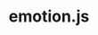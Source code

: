---
codehost: https://github.com/emotion-js/emotion
logohandle: emotionsh
sort: emotion
title: emotion.js
website: https://emotion.sh/docs/introduction
---